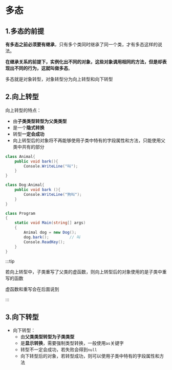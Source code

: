 # 多态

## 1.多态的前提

**有多态之前必须要有继承**，只有多个类同时继承了同一个类，才有多态这样的说法。

**在继承关系的前提下，实例化出不同的对象，这些对象调用相同的方法，但是却表现出不同的行为，这就叫做多态**。

多态就是对象转型，对象转型分为向上转型和向下转型



## 2.向上转型

向上转型的特点：

- 由**子类类型转型为父类类型**
- 是一个**隐式转换**
- 转型**一定会成功**
- 向上转型后的对象将不再能够使用子类中特有的字段属性和方法，只能使用父类中共有的部分

```cs
class Animal{
    public void bark(){
        Console.WriteLine("叫");
    }
}

class Dog:Animal{
    public void bark (){
        Console.WriteLine("狗叫");
    }
}

class Program
{
    static void Main(string[] args)
    {
        Animal dog = new Dog();
        dog.bark();			// 叫
        Console.ReadKey();
    }
}
```

:::tip

若向上转型中，子类重写了父类的虚函数，则向上转型后的对象使用的是子类中重写的函数

虚函数和重写会在后面说到

:::



## 3.向下转型

- 向下转型：
  - 由**父类类型转型为子类类型**
  - 是**显示转换**，需要强制类型转换，一般使用`as`关键字
  - 转型不一定会成功，若失败会得到`null`
  - 向下转型后的对象，若转型成功，则可以使用子类中特有的字段属性和方法



